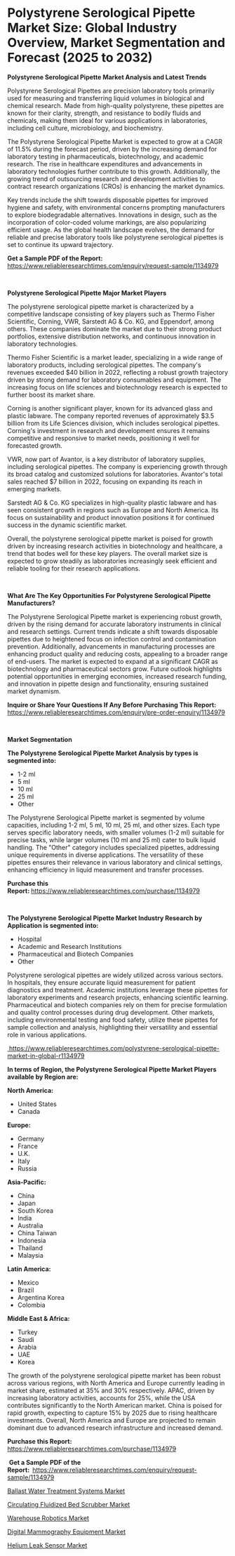 <p><h1>Polystyrene Serological Pipette Market Size: Global Industry Overview, Market Segmentation and Forecast (2025 to 2032)</h1></p><p><strong>Polystyrene Serological Pipette Market Analysis and Latest Trends</strong></p>
<p><p>Polystyrene Serological Pipettes are precision laboratory tools primarily used for measuring and transferring liquid volumes in biological and chemical research. Made from high-quality polystyrene, these pipettes are known for their clarity, strength, and resistance to bodily fluids and chemicals, making them ideal for various applications in laboratories, including cell culture, microbiology, and biochemistry.</p><p>The Polystyrene Serological Pipette Market is expected to grow at a CAGR of 11.5% during the forecast period, driven by the increasing demand for laboratory testing in pharmaceuticals, biotechnology, and academic research. The rise in healthcare expenditures and advancements in laboratory technologies further contribute to this growth. Additionally, the growing trend of outsourcing research and development activities to contract research organizations (CROs) is enhancing the market dynamics. </p><p>Key trends include the shift towards disposable pipettes for improved hygiene and safety, with environmental concerns prompting manufacturers to explore biodegradable alternatives. Innovations in design, such as the incorporation of color-coded volume markings, are also popularizing efficient usage. As the global health landscape evolves, the demand for reliable and precise laboratory tools like polystyrene serological pipettes is set to continue its upward trajectory.</p></p>
<p><strong>Get a Sample PDF of the Report:&nbsp;</strong> <a href="https://www.reliableresearchtimes.com/enquiry/request-sample/1134979?utm_campaign=2609&utm_medium=2&utm_source=Github&utm_content=ia&utm_term=25032025&utm_id=polystyrene-serological-pipette">https://www.reliableresearchtimes.com/enquiry/request-sample/1134979</a></p>
<p>&nbsp;</p>
<p><strong>Polystyrene Serological Pipette Major Market Players</strong></p>
<p><p>The polystyrene serological pipette market is characterized by a competitive landscape consisting of key players such as Thermo Fisher Scientific, Corning, VWR, Sarstedt AG & Co. KG, and Eppendorf, among others. These companies dominate the market due to their strong product portfolios, extensive distribution networks, and continuous innovation in laboratory technologies.</p><p>Thermo Fisher Scientific is a market leader, specializing in a wide range of laboratory products, including serological pipettes. The company's revenues exceeded $40 billion in 2022, reflecting a robust growth trajectory driven by strong demand for laboratory consumables and equipment. The increasing focus on life sciences and biotechnology research is expected to further boost its market share.</p><p>Corning is another significant player, known for its advanced glass and plastic labware. The company reported revenues of approximately $3.5 billion from its Life Sciences division, which includes serological pipettes. Corning's investment in research and development ensures it remains competitive and responsive to market needs, positioning it well for forecasted growth.</p><p>VWR, now part of Avantor, is a key distributor of laboratory supplies, including serological pipettes. The company is experiencing growth through its broad catalog and customized solutions for laboratories. Avantor's total sales reached $7 billion in 2022, focusing on expanding its reach in emerging markets.</p><p>Sarstedt AG & Co. KG specializes in high-quality plastic labware and has seen consistent growth in regions such as Europe and North America. Its focus on sustainability and product innovation positions it for continued success in the dynamic scientific market.</p><p>Overall, the polystyrene serological pipette market is poised for growth driven by increasing research activities in biotechnology and healthcare, a trend that bodes well for these key players. The overall market size is expected to grow steadily as laboratories increasingly seek efficient and reliable tooling for their research applications.</p></p>
<p>&nbsp;</p>
<p><strong>What Are The Key Opportunities For Polystyrene Serological Pipette Manufacturers?</strong></p>
<p><p>The Polystyrene Serological Pipette market is experiencing robust growth, driven by the rising demand for accurate laboratory instruments in clinical and research settings. Current trends indicate a shift towards disposable pipettes due to heightened focus on infection control and contamination prevention. Additionally, advancements in manufacturing processes are enhancing product quality and reducing costs, appealing to a broader range of end-users. The market is expected to expand at a significant CAGR as biotechnology and pharmaceutical sectors grow. Future outlook highlights potential opportunities in emerging economies, increased research funding, and innovation in pipette design and functionality, ensuring sustained market dynamism.</p></p>
<p><strong>Inquire or Share Your Questions If Any Before Purchasing This Report:</strong> <a href="https://www.reliableresearchtimes.com/enquiry/pre-order-enquiry/1134979?utm_campaign=2609&utm_medium=2&utm_source=Github&utm_content=ia&utm_term=25032025&utm_id=polystyrene-serological-pipette">https://www.reliableresearchtimes.com/enquiry/pre-order-enquiry/1134979</a></p>
<p>&nbsp;</p>
<p><strong>Market Segmentation</strong></p>
<p><strong>The Polystyrene Serological Pipette Market Analysis by types is segmented into:</strong></p>
<p><ul><li>1-2 ml</li><li>5 ml</li><li>10 ml</li><li>25 ml</li><li>Other</li></ul></p>
<p><p>The Polystyrene Serological Pipette market is segmented by volume capacities, including 1-2 ml, 5 ml, 10 ml, 25 ml, and other sizes. Each type serves specific laboratory needs, with smaller volumes (1-2 ml) suitable for precise tasks, while larger volumes (10 ml and 25 ml) cater to bulk liquid handling. The "Other" category includes specialized pipettes, addressing unique requirements in diverse applications. The versatility of these pipettes ensures their relevance in various laboratory and clinical settings, enhancing efficiency in liquid measurement and transfer processes.</p></p>
<p><strong>Purchase this Report:&nbsp;</strong><a href="https://www.reliableresearchtimes.com/purchase/1134979?utm_campaign=2609&utm_medium=2&utm_source=Github&utm_content=ia&utm_term=25032025&utm_id=polystyrene-serological-pipette">https://www.reliableresearchtimes.com/purchase/1134979</a></p>
<p>&nbsp;</p>
<p><strong>The Polystyrene Serological Pipette Market Industry Research by Application is segmented into:</strong></p>
<p><ul><li>Hospital</li><li>Academic and Research Institutions</li><li>Pharmaceutical and Biotech Companies</li><li>Other</li></ul></p>
<p><p>Polystyrene serological pipettes are widely utilized across various sectors. In hospitals, they ensure accurate liquid measurement for patient diagnostics and treatment. Academic institutions leverage these pipettes for laboratory experiments and research projects, enhancing scientific learning. Pharmaceutical and biotech companies rely on them for precise formulation and quality control processes during drug development. Other markets, including environmental testing and food safety, utilize these pipettes for sample collection and analysis, highlighting their versatility and essential role in various applications.</p></p>
<p><a href="https://www.reliableresearchtimes.com/polystyrene-serological-pipette-market-in-global-r1134979?utm_campaign=2609&utm_medium=2&utm_source=Github&utm_content=ia&utm_term=25032025&utm_id=polystyrene-serological-pipette">&nbsp;https://www.reliableresearchtimes.com/polystyrene-serological-pipette-market-in-global-r1134979</a></p>
<p><strong>In terms of Region, the Polystyrene Serological Pipette Market Players available by Region are:</strong></p>
<p>
    <p> <strong> North America: </strong>
        <ul>
            <li>United States</li>
            <li>Canada</li>
        </ul>
        </p> 
    <p> <strong> Europe: </strong>
        <ul>
            <li>Germany</li>
            <li>France</li>
            <li>U.K.</li>
            <li>Italy</li>
            <li>Russia</li>
        </ul>
        </p> 
    <p> <strong> Asia-Pacific: </strong>
        <ul>
            <li>China</li>
            <li>Japan</li>
            <li>South Korea</li>
            <li>India</li>
            <li>Australia</li>
            <li>China Taiwan</li>
            <li>Indonesia</li>
            <li>Thailand</li>
            <li>Malaysia</li>
        </ul>
        </p> 
    <p> <strong> Latin America: </strong>
        <ul>
            <li>Mexico</li>
            <li>Brazil</li>
            <li>Argentina Korea</li>
            <li>Colombia</li>
        </ul>
        </p> 
    <p> <strong> Middle East & Africa: </strong>
        <ul>
            <li>Turkey</li>
            <li>Saudi</li>
            <li>Arabia</li>
            <li>UAE</li>
            <li>Korea</li>
        </ul>
    </p>
    </p>
<p><p>The growth of the polystyrene serological pipette market has been robust across various regions, with North America and Europe currently leading in market share, estimated at 35% and 30% respectively. APAC, driven by increasing laboratory activities, accounts for 25%, while the USA contributes significantly to the North American market. China is poised for rapid growth, expecting to capture 15% by 2025 due to rising healthcare investments. Overall, North America and Europe are projected to remain dominant due to advanced research infrastructure and increased demand.</p></p>
<p><strong>Purchase this Report: </strong><a href="https://www.reliableresearchtimes.com/purchase/1134979?utm_campaign=2609&utm_medium=2&utm_source=Github&utm_content=ia&utm_term=25032025&utm_id=polystyrene-serological-pipette">https://www.reliableresearchtimes.com/purchase/1134979</a></p>
<p>&nbsp;<strong>Get a Sample PDF of the Report:&nbsp;&nbsp;</strong><a href="https://www.reliableresearchtimes.com/enquiry/request-sample/1134979?utm_campaign=2609&utm_medium=2&utm_source=Github&utm_content=ia&utm_term=25032025&utm_id=polystyrene-serological-pipette">https://www.reliableresearchtimes.com/enquiry/request-sample/1134979</a></p>
<p><strong></strong></p>
<p><p><a href="https://www.linkedin.com/pulse/ballast-water-treatment-systems-market-report-industry-upsic?utm_campaign=2609&utm_medium=2&utm_source=Github&utm_content=ia&utm_term=25032025&utm_id=polystyrene-serological-pipette">Ballast Water Treatment Systems Market</a></p><p><a href="https://github.com/lisaeichler20775/Market-Research-Report-List-1/blob/main/circulating-fluidized-bed-scrubber-market.md?utm_campaign=2609&utm_medium=2&utm_source=Github&utm_content=ia&utm_term=25032025&utm_id=polystyrene-serological-pipette">Circulating Fluidized Bed Scrubber Market</a></p><p><a href="https://www.linkedin.com/pulse/global-warehouse-robotics-market-research-report-industry-n6f6c?utm_campaign=2609&utm_medium=2&utm_source=Github&utm_content=ia&utm_term=25032025&utm_id=polystyrene-serological-pipette">Warehouse Robotics Market</a></p><p><a href="https://www.linkedin.com/pulse/digital-mammography-equipment-market-analysis-report-zmcuc?utm_campaign=2609&utm_medium=2&utm_source=Github&utm_content=ia&utm_term=25032025&utm_id=polystyrene-serological-pipette">Digital Mammography Equipment Market</a></p><p><a href="https://www.linkedin.com/pulse/competitive-intelligence-helium-leak-sensor-market-key-kg9fc?utm_campaign=2609&utm_medium=2&utm_source=Github&utm_content=ia&utm_term=25032025&utm_id=polystyrene-serological-pipette">Helium Leak Sensor Market</a></p></p>